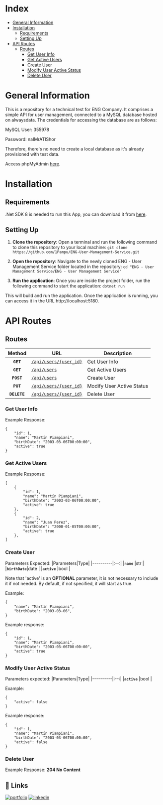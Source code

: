 
# Index
* [General Information](#general-information)
* [Installation](#installation)
    * [Requirements](#requirements)
    * [Setting Up](#setting-up)
* [API Routes](#api-routes)
    * [Routes](#routes)
        * [Get User Info](#get-user-info)
        * [Get Active Users](#get-active-users)
        * [Create User](#create-user)
        * [Modify User Active Status](#modify-user-active-status)
        * [Delete User](#delete-user)
     
# General Information

This is a repository for a technical test for ENG Company. It comprises a simple API for user management, connected to a MySQL database hosted on alwaysdata. The credentials for accessing the database are as follows:

MySQL User: 355978

Password: naIMrATIShor

Therefore, there's no need to create a local database as it's already provisioned with test data.

Access phpMyAdmin [here](https://phpmyadmin.alwaysdata.com/).
# Installation
## Requirements
.Net SDK 8 is needed to run this App, you can download it from [here](https://dotnet.microsoft.com/es-es/download).
## Setting Up
1. **Clone the repository**: Open a terminal and run the following command to clone this repository to your local machine:
`git clone https://github.com/1Pampu/ENG-User-Management-Service.git`

2. **Open the repository**: Navigate to the newly cloned ENG - User Management Service folder located in the repository:
`cd "ENG - User Management Service/ENG - User Management Service"`

3. **Run the application**: Once you are inside the project folder, run the following command to start the application:
`dotnet run`

This will build and run the application. Once the application is running, you can access it in the URL http://localhost:5180.
# API Routes

## Routes

 | Method |  URL                                       | Description                                                   |
 | :----: | ------------------------------------------ | ------------------------------------------------------------- |
 | **`GET`**  | [`/api/users/{user_id}` ](#get-user-info)    | Get User Info             |
 | **`GET`**  | [`/api/users`](#get-active-users)       | Get Active Users          |
 | **`POST`** | [`/api/users`](#create-user)          | Create User               |
 | **`PUT`** | [`/api/users/{user_id}`](#modify-user-active-status) | Modify User Active Status |
 | **`DELETE`** | [`/api/users/{user_id}`](#delete-user) | Delete User |

### Get User Info

Example Response:

    {
        "id": 1,
        "name": "Martín Piampiani",
        "birthDate": "2003-03-06T00:00:00",
        "active": true
    }

### Get Active Users

Example Response:


    [
        {
            "id": 1,
            "name": "Martín Piampiani",
            "birthDate": "2003-03-06T00:00:00",
            "active": true
        },
        {
            "id": 2,
            "name": "Juan Perez",
            "birthDate": "2000-01-05T00:00:00",
            "active": true
        },
    ]

### Create User
Parameters Expected:
|Parameters|Type|
|----------|:--:|
|**`name`**    |str |
|**`birthDate`**|date |
|**`active`**  |bool |

Note that 'active' is an **OPTIONAL** parameter, it is not necessary to include it if not needed. By default, if not specified, it will start as true.

Example:

    {
        "name": "Martín Piampiani",
        "birthDate": "2003-03-06",
    }

 Example response:

    {
        "id": 1,
        "name": "Martín Piampiani",
        "birthDate": "2003-03-06T00:00:00",
        "active": true
    }

### Modify User Active Status
 Parameters expected:
|Parameters|Type|
|----------|:--:|
|**`active`**    |bool |

Example:

    {
        "active": false
    }

 Example response:

    {
        "id": 1,
        "name": "Martín Piampiani",
        "birthDate": "2003-03-06T00:00:00",
        "active": false
    }

### Delete User

Example Response: **204 No Content**
## 🔗 Links
[![portfolio](https://img.shields.io/badge/my_portfolio-000?style=for-the-badge&logo=ko-fi&logoColor=white)](https://1pampu.github.io/my-portfolio/)
[![linkedin](https://img.shields.io/badge/linkedin-0A66C2?style=for-the-badge&logo=linkedin&logoColor=white)](https://www.linkedin.com/in/martin-piampiani/)
